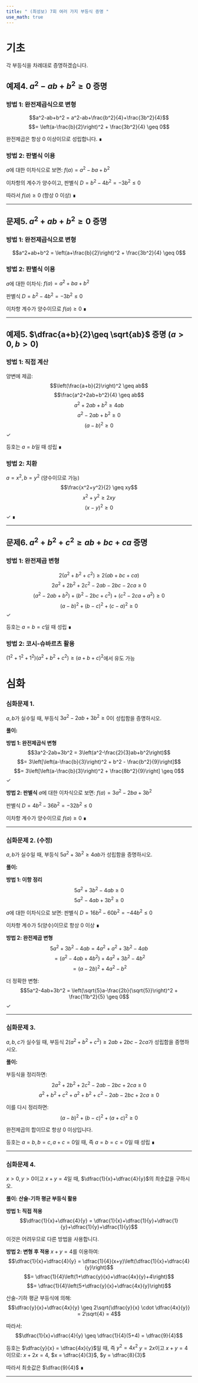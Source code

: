 ```yaml
---
title: " (최성보) 7회 여러 가지 부등식 증명 " 
use_math: true
---
```


# 기초

각 부등식을 차례대로 증명하겠습니다.

## 예제4. $a^2-ab+b^2\geq 0$ 증명

### 방법 1: 완전제곱식으로 변형

$$a^2-ab+b^2 = a^2-ab+\frac{b^2}{4}+\frac{3b^2}{4}$$ $$= \left(a-\frac{b}{2}\right)^2 + \frac{3b^2}{4} \geq 0$$

완전제곱은 항상 0 이상이므로 성립합니다. ∎

### 방법 2: 판별식 이용

$a$에 대한 이차식으로 보면: $f(a) = a^2 - ba + b^2$

이차항의 계수가 양수이고, 판별식 $D = b^2 - 4b^2 = -3b^2 \leq 0$

따라서 $f(a) \geq 0$ (항상 0 이상) ∎

---

## 문제5. $a^2+ab+b^2\geq 0$ 증명

### 방법 1: 완전제곱식으로 변형

$$a^2+ab+b^2 = \left(a+\frac{b}{2}\right)^2 + \frac{3b^2}{4} \geq 0$$

### 방법 2: 판별식 이용

$a$에 대한 이차식: $f(a) = a^2 + ba + b^2$

판별식 $D = b^2 - 4b^2 = -3b^2 \leq 0$

이차항 계수가 양수이므로 $f(a) \geq 0$ ∎

---

## 예제5. $\dfrac{a+b}{2}\geq \sqrt{ab}$ 증명 ($a>0, b>0$)

### 방법 1: 직접 계산

양변에 제곱: $$\left(\frac{a+b}{2}\right)^2 \geq ab$$ $$\frac{a^2+2ab+b^2}{4} \geq ab$$ $$a^2+2ab+b^2 \geq 4ab$$ $$a^2-2ab+b^2 \geq 0$$ $$(a-b)^2 \geq 0$$ ✓

등호는 $a=b$일 때 성립 ∎

### 방법 2: 치환

$a = x^2, b = y^2$ (양수이므로 가능) $$\frac{x^2+y^2}{2} \geq xy$$ $$x^2+y^2 \geq 2xy$$ $$(x-y)^2 \geq 0$$ ✓ ∎

---

## 문제6. $a^2+b^2+c^2\geq ab+bc+ca$ 증명

### 방법 1: 완전제곱 변형

$$2(a^2+b^2+c^2) \geq 2(ab+bc+ca)$$ $$2a^2+2b^2+2c^2 - 2ab-2bc-2ca \geq 0$$ $$(a^2-2ab+b^2) + (b^2-2bc+c^2) + (c^2-2ca+a^2) \geq 0$$ $$(a-b)^2 + (b-c)^2 + (c-a)^2 \geq 0$$ ✓

등호는 $a=b=c$일 때 성립 ∎

### 방법 2: 코시-슈바르츠 활용

$(1^2+1^2+1^2)(a^2+b^2+c^2) \geq (a+b+c)^2$에서 유도 가능




# 심화

### 심화문제 1.

$a, b$가 실수일 때, 부등식 $3a^2-2ab+3b^2\geq 0$이 성립함을 증명하시오.

**풀이:**

**방법 1: 완전제곱식 변형** $$3a^2-2ab+3b^2 = 3\left(a^2-\frac{2}{3}ab+b^2\right)$$ $$= 3\left[\left(a-\frac{b}{3}\right)^2 + b^2 - \frac{b^2}{9}\right]$$ $$= 3\left[\left(a-\frac{b}{3}\right)^2 + \frac{8b^2}{9}\right] \geq 0$$ ✓

**방법 2: 판별식** $a$에 대한 이차식으로 보면: $f(a) = 3a^2 - 2ba + 3b^2$

판별식 $D = 4b^2 - 36b^2 = -32b^2 \leq 0$

이차항 계수가 양수이므로 $f(a) \geq 0$ ∎

---

### 심화문제 2. (수정)

$a, b$가 실수일 때, 부등식 $5a^2+3b^2\geq 4ab$가 성립함을 증명하시오.

**풀이:**

**방법 1: 이항 정리** $$5a^2+3b^2-4ab \geq 0$$ $$5a^2-4ab+3b^2 \geq 0$$

$a$에 대한 이차식으로 보면: 판별식 $D = 16b^2 - 60b^2 = -44b^2 \leq 0$

이차항 계수가 5(양수)이므로 항상 0 이상 ∎

**방법 2: 완전제곱 변형** $$5a^2+3b^2-4ab = 4a^2+a^2+3b^2-4ab$$ $$= (a^2-4ab+4b^2) + 4a^2 + 3b^2 - 4b^2$$ $$= (a-2b)^2 + 4a^2 - b^2$$

더 정확한 변형: $$5a^2-4ab+3b^2 = \left(\sqrt{5}a-\frac{2b}{\sqrt{5}}\right)^2 + \frac{11b^2}{5} \geq 0$$ ✓

---

### 심화문제 3.

$a, b, c$가 실수일 때, 부등식 $2(a^2+b^2+c^2) \geq 2ab+2bc-2ca$가 성립함을 증명하시오.

**풀이:**

부등식을 정리하면: $$2a^2+2b^2+2c^2-2ab-2bc+2ca \geq 0$$ $$a^2+b^2+c^2+a^2+b^2+c^2-2ab-2bc+2ca \geq 0$$

이를 다시 정리하면: $$(a-b)^2 + (b-c)^2 + (a+c)^2 \geq 0$$

완전제곱의 합이므로 항상 0 이상입니다.

등호는 $a=b, b=c, a+c=0$일 때, 즉 $a=b=c=0$일 때 성립 ∎

---

### 심화문제 4.

$x>0, y>0$이고 $x+y=4$일 때, $\dfrac{1}{x}+\dfrac{4}{y}$의 최솟값을 구하시오.

**풀이: 산술-기하 평균 부등식 활용**

**방법 1: 직접 적용** $$\dfrac{1}{x}+\dfrac{4}{y} = \dfrac{1}{x}+\dfrac{1}{y}+\dfrac{1}{y}+\dfrac{1}{y}+\dfrac{1}{y}$$

이것은 어려우므로 다른 방법을 사용합니다.

**방법 2: 변형 후 적용** $x+y = 4$를 이용하여: $$\dfrac{1}{x}+\dfrac{4}{y} = \dfrac{1}{4}(x+y)\left(\dfrac{1}{x}+\dfrac{4}{y}\right)$$ $$= \dfrac{1}{4}\left(1+\dfrac{y}{x}+\dfrac{4x}{y}+4\right)$$ $$= \dfrac{1}{4}\left(5+\dfrac{y}{x}+\dfrac{4x}{y}\right)$$

산술-기하 평균 부등식에 의해: $$\dfrac{y}{x}+\dfrac{4x}{y} \geq 2\sqrt{\dfrac{y}{x} \cdot \dfrac{4x}{y}} = 2\sqrt{4} = 4$$

따라서: $$\dfrac{1}{x}+\dfrac{4}{y} \geq \dfrac{1}{4}(5+4) = \dfrac{9}{4}$$

등호는 $\dfrac{y}{x} = \dfrac{4x}{y}$일 때, 즉 $y^2 = 4x^2$ $y = 2x$이고 $x+y = 4$이므로: $x+2x = 4$, $x = \dfrac{4}{3}$, $y = \dfrac{8}{3}$

따라서 최솟값은 $\dfrac{9}{4}$ ∎

---

